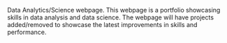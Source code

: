 Data Analytics/Science webpage. This webpage is a portfolio showcasing skills in data analysis and data science. The webpage will have projects added/removed to showcase the latest improvements in skills and performance.
